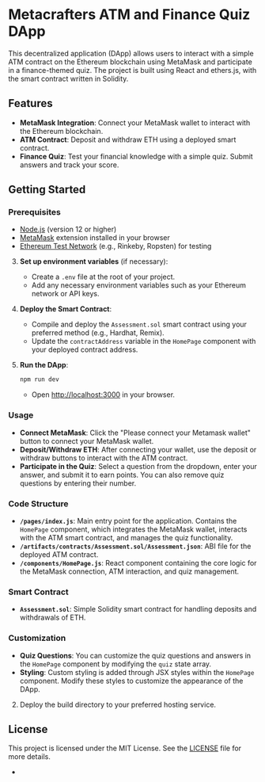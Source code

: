 # Metacrafters ATM and Finance Quiz DApp

This decentralized application (DApp) allows users to interact with a simple ATM contract on the Ethereum blockchain using MetaMask and participate in a finance-themed quiz. The project is built using React and ethers.js, with the smart contract written in Solidity.

## Features

- **MetaMask Integration**: Connect your MetaMask wallet to interact with the Ethereum blockchain.
- **ATM Contract**: Deposit and withdraw ETH using a deployed smart contract.
- **Finance Quiz**: Test your financial knowledge with a simple quiz. Submit answers and track your score.

## Getting Started

### Prerequisites

- [Node.js](https://nodejs.org/) (version 12 or higher)
- [MetaMask](https://metamask.io/) extension installed in your browser
- [Ethereum Test Network](https://ethereum.org/en/developers/docs/networks/) (e.g., Rinkeby, Ropsten) for testing


3. **Set up environment variables** (if necessary):
   - Create a `.env` file at the root of your project.
   - Add any necessary environment variables such as your Ethereum network or API keys.

4. **Deploy the Smart Contract**:
   - Compile and deploy the `Assessment.sol` smart contract using your preferred method (e.g., Hardhat, Remix).
   - Update the `contractAddress` variable in the `HomePage` component with your deployed contract address.

5. **Run the DApp**:
   ```bash
   npm run dev
   ```
   - Open [http://localhost:3000](http://localhost:3000) in your browser.

### Usage

- **Connect MetaMask**: Click the "Please connect your Metamask wallet" button to connect your MetaMask wallet.
- **Deposit/Withdraw ETH**: After connecting your wallet, use the deposit or withdraw buttons to interact with the ATM contract.
- **Participate in the Quiz**: Select a question from the dropdown, enter your answer, and submit it to earn points. You can also remove quiz questions by entering their number.

### Code Structure

- **`/pages/index.js`**: Main entry point for the application. Contains the `HomePage` component, which integrates the MetaMask wallet, interacts with the ATM smart contract, and manages the quiz functionality.
- **`/artifacts/contracts/Assessment.sol/Assessment.json`**: ABI file for the deployed ATM contract.
- **`/components/HomePage.js`**: React component containing the core logic for the MetaMask connection, ATM interaction, and quiz management.

### Smart Contract

- **`Assessment.sol`**: Simple Solidity smart contract for handling deposits and withdrawals of ETH.

### Customization

- **Quiz Questions**: You can customize the quiz questions and answers in the `HomePage` component by modifying the `quiz` state array.
- **Styling**: Custom styling is added through JSX styles within the `HomePage` component. Modify these styles to customize the appearance of the DApp.


2. Deploy the build directory to your preferred hosting service.

## License

This project is licensed under the MIT License. See the [LICENSE](LICENSE) file for more details.

-
